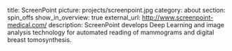 title: ScreenPoint
picture: projects/screenpoint.jpg
category: about
section: spin_offs
show_in_overview: true
external_url: http://www.screenpoint-medical.com/
description: ScreenPoint develops Deep Learning and image analysis technology for automated reading of mammograms and digital breast tomosynthesis.